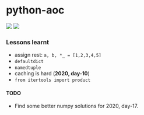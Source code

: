 # python-aoc

![](https://img.shields.io/badge/stars%20⭐-44-yellow)
![](https://img.shields.io/badge/days%20completed-21-blue)

### Lessons learnt

* assign rest: `a, b, *_ = [1,2,3,4,5]` 
* `defaultdict`
* `namedtuple`
* caching is hard (**2020, day-10**)
* `from itertools import product`

#### TODO
* Find some better numpy solutions for 2020, day-17.
